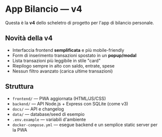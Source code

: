# App Bilancio — v4

Questa è la **v4** dello scheletro di progetto per l'app di bilancio personale.

## Novità della v4
- Interfaccia frontend **semplificata** e più mobile-friendly
- Form di inserimento transazioni spostato in un **popup/modal**
- Lista transazioni più leggibile in stile "card"
- Riepilogo sempre in alto con saldo, entrate, spese
- Nessun filtro avanzato (carica ultime transazioni)

## Struttura
- `frontend/` — PWA aggiornata (HTML/JS/CSS)
- `backend/` — API Node.js + Express con SQLite (come v3)
- `docs/` — API e changelog
- `data/` — database/seed di esempio
- `.env.example` — variabili d'ambiente
- `docker-compose.yml` — esegue backend e un semplice static server per la PWA
